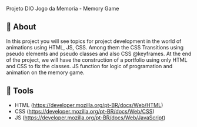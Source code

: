 <p> Projeto DIO Jogo da Memoria - Memory Game </p>



## 📕 About

In this project you will see topics for project development in the world of animations using HTML, JS, CSS. Among them the CSS Transitions using pseudo elements and pseudo classes and also CSS @keyframes. At the end of the project, we will have the construction of a portfolio using only HTML and CSS to fix the classes. JS function for logic of programation and animation on the memory game.

## 🔨 Tools

- HTML (https://developer.mozilla.org/pt-BR/docs/Web/HTML)
- CSS (https://developer.mozilla.org/pt-BR/docs/Web/CSS)
- JS (https://developer.mozilla.org/pt-BR/docs/Web/JavaScript)
